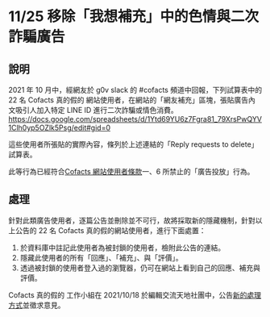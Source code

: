 # 11/25 移除「我想補充」中的色情與二次詐騙廣告

## 說明

2021 年 10 月中，經網友於 g0v slack 的 #cofacts 頻道中回報，下列試算表中的 22 名 Cofacts 真的假的 網站使用者，在網站的「網友補充」區塊，張貼廣告內文吸引人加入特定 LINE ID 進行二次詐騙或情色消費。
https://docs.google.com/spreadsheets/d/1Ytd69YU6z7Fgra81_79XrsPwQYV1Clh0yp5OZlk5Psg/edit#gid=0

這些使用者所張貼的實際內容，條列於上述連結的「Reply requests to delete」試算表。

此等行為已經符合[Cofacts 網站使用者條款](https://github.com/cofacts/rumors-site/blob/master/LEGAL.md)一、6 所禁止的「廣告投放」行為。

## 處理

針對此類廣告使用者，逐篇公告並刪除並不可行，故將採取新的隱藏機制，針對以上公告的 22 名 Cofacts 真的假的網站使用者，進行下面處置：

1. 於資料庫中註記此使用者為被封鎖的使用者，檢附此公告的連結。
2. 隱藏此使用者的所有「回應」、「補充」、與「評價」。
3. 透過被封鎖的使用者登入過的瀏覽器，仍可在網站上看到自己的回應、補充與評價。

Cofacts 真的假的 工作小組在 2021/10/18 於編輯交流天地社團中，公告[新的處理方式](https://www.facebook.com/groups/cofacts/posts/3111789079052900/)並徵求意見。
